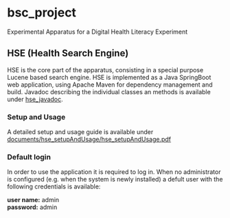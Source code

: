 # bsc_project
Experimental Apparatus for a Digital Health Literacy Experiment

## HSE (Health Search Engine)

HSE is the core part of the apparatus, consisting in a special purpose Lucene based search engine. HSE is implemented as a Java SpringBoot web application, using Apache Maven for dependency management and build. Javadoc describing the individual classes an methods is available under [hse_javadoc](hse_javadoc).

### Setup and Usage

A detailed setup and usage guide is available under [documents/hse_setupAndUsage/hse_setupAndUsage.pdf](documents/hse_setupAndUsage/)

### Default login

In order to use the application it is required to log in.
When no administrator is configured (e.g. when the system is newly installed) a defult user with the following credentials
is available:

**user name:** admin  
**password:** admin
